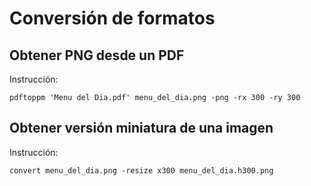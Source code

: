 # Conversión de formatos

## Obtener PNG desde un PDF

Instrucción:

    pdftoppm 'Menu del Dia.pdf' menu_del_dia.png -png -rx 300 -ry 300

## Obtener versión miniatura de una imagen

Instrucción:

    convert menu_del_dia.png -resize x300 menu_del_dia.h300.png

